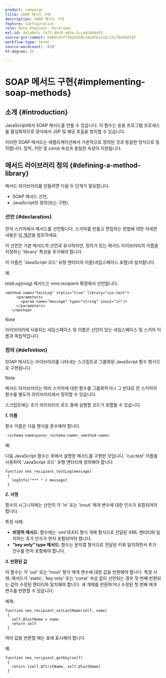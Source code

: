 ```yaml
---
product: campaign
title: SOAP 메서드 구현
description: SOAP 메서드 구현
feature: Configuration
role: Data Engineer, Developer
exl-id: 441a0e5c-fa7f-46c8-a65a-5cca4c846d43
source-git-commit: b666535f7f82d1b8c2da4fbce1bc25cf8d39d187
workflow-type: tm+mt
source-wordcount: '419'
ht-degree: 3%

---
```


# SOAP 메서드 구현{#implementing-soap-methods}



## 소개 {#introduction}

JavaScript에서 SOAP 메서드를 만들 수 있습니다. 이 함수는 응용 프로그램 프로세스를 활성화하므로 양식에서 JSP 및 해당 호출을 방지할 수 있습니다.

이러한 SOAP 메서드는 애플리케이션에서 기본적으로 정의된 것과 동일한 방식으로 동작합니다. 정적, 키만 및 const 속성과 동일한 속성이 지원됩니다.

## 메서드 라이브러리 정의 {#defining-a-method-library}

메서드 라이브러리를 만들려면 다음 두 단계가 필요합니다.

* SOAP 메서드 선언,
* JavaScript의 정의(또는 구현).

### 선언 {#declaration}

먼저 스키마에서 메서드를 선언합니다. 스키마를 만들고 편집하는 방법에 대한 자세한 내용은 [이 섹션](../../configuration/using/about-schema-edition.md)을 참조하세요.

이 선언은 기본 메서드의 선언과 유사하지만, 정의가 있는 메서드 라이브러리의 이름을 지정하는 &#39;library&#39; 특성을 추가해야 합니다.

이 이름은 &#39;JavaScript 코드&#39; 유형 엔터티의 이름(네임스페이스 포함)과 일치합니다.

예:

testLog(msg) 메서드는 nms:recipient 확장에서 선언됩니다.

```
<method name="testLog" static="true" library="cus:test">
     <parameters>
       <param name="message" type="string" inout="in"/>
     </parameters>
   </method>
```

>[!NOTE]
>
>라이브러리에 사용되는 네임스페이스 및 이름은 선언이 있는 네임스페이스 및 스키마 이름과 독립적입니다.

### 정의 {#definition}

SOAP 메서드는 라이브러리를 나타내는 스크립트로 그룹화된 JavaScript 함수 형식으로 구현됩니다.

>[!NOTE]
>
>메서드 라이브러리는 여러 스키마에 대한 함수를 그룹화하거나 그 반대로 한 스키마의 함수를 별도의 라이브러리에서 정의할 수 있습니다.

스크립트에는 초기 라이브러리 로드 중에 실행할 코드가 포함될 수 있습니다.

**1. 이름**

함수 이름은 다음 형식을 준수해야 합니다.

```
 <schema-namespace>_<schema-name>_<method-name>
```

예:

다음 JavaScript 함수는 위에서 설명한 메서드를 구현한 것입니다. &#39;cus:test&#39; 이름을 사용하여 &#39;JavaScript 코드&#39; 유형 엔터티에 정의해야 합니다.

```
function nms_recipient_testLog(message)
 {
   logInfo("*** " + message)
 }
```

**2. 서명**

함수의 시그니처에는 선언의 각 &#39;in&#39; 또는 &#39;inout&#39; 매개 변수에 대한 인수가 포함되어야 합니다.

특정 사례:

* **비정적 메서드**: 함수에는 &#39;xml&#39;(E4X) 형식 개체 형식으로 전달된 XML 엔터티와 일치하는 추가 인수가 먼저 포함되어야 합니다.
* **&quot;key only&quot; type 메서드**: 함수는 문자열 형식으로 전달된 키와 일치하면서 추가 인수를 먼저 포함해야 합니다.

**3. 반환된 값**

이 함수는 각 &#39;out&#39; 또는 &#39;inout&#39; 형식 매개 변수에 대한 값을 반환해야 합니다. 특정 사례: 메서드가 &#39;static&#39;, &#39;key only&#39; 또는 &#39;const&#39; 속성 없이 선언되는 경우 첫 번째 반환되는 값이 수정된 엔티티와 일치해야 합니다. 새 개체를 반환하거나 수정된 첫 번째 매개 변수를 반환할 수 있습니다.

예제:

```
function nms_recipient_setLastName(self, name)
 {
   self.@lastName = name
   return self
 }
```

여러 값을 반환할 때는 표에 표시해야 합니다.

예:

```
function nms_recipient_getKey(self)
 {
   return [self.@firstName, self.@lastName]
 }
```
